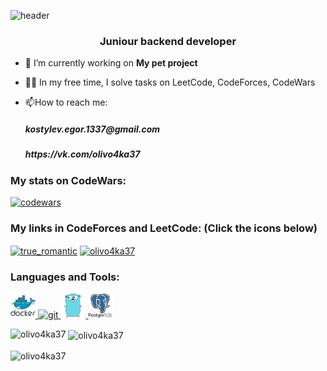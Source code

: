 ![header](https://github.com/olivo4ka37/olivo4ka37/assets/46248025/df3a06bf-fe09-4327-a1f7-d03517763868)

<h3 align="center">Juniour backend developer</h3>



- 🔭 I’m currently working on **My pet project**
- 👨‍💻 In my free time, I solve tasks on LeetCode, CodeForces, CodeWars
- :mailbox:How to reach me:

  
    <h5>kostylev.egor.1337@gmail.com</h5>
    <h5>https://vk.com/olivo4ka37</h5>


<h3 align="left">My stats on CodeWars:</h3> 

[![codewars](https://www.codewars.com/users/olivo4ka/badges/small)](https://www.codewars.com/users/olivo4ka)

<h3 align="left">My links in CodeForces and LeetCode: (Click the icons below)</h3>
<p align="left">
<a href="https://codeforces.com/profile/true_romantic" target="blank"><img align="center" src="https://raw.githubusercontent.com/rahuldkjain/github-profile-readme-generator/master/src/images/icons/Social/codeforces.svg" alt="true_romantic" height="30" width="40" /></a>
<a href="https://www.leetcode.com/olivo4ka37" target="blank"><img align="center" src="https://raw.githubusercontent.com/rahuldkjain/github-profile-readme-generator/master/src/images/icons/Social/leet-code.svg" alt="olivo4ka37" height="30" width="40" /></a>
</p>


<h3 align="left">Languages and Tools:</h3>
<p align="left"> <a href="https://www.docker.com/" target="_blank" rel="noreferrer"> <img src="https://raw.githubusercontent.com/devicons/devicon/master/icons/docker/docker-original-wordmark.svg" alt="docker" width="40" height="40"/> </a> <a href="https://git-scm.com/" target="_blank" rel="noreferrer"> <img src="https://www.vectorlogo.zone/logos/git-scm/git-scm-icon.svg" alt="git" width="40" height="40"/> </a> <a href="https://golang.org" target="_blank" rel="noreferrer"> <img src="https://raw.githubusercontent.com/devicons/devicon/master/icons/go/go-original.svg" alt="go" width="40" height="40"/> </a> <a href="https://www.postgresql.org" target="_blank" rel="noreferrer"> <img src="https://raw.githubusercontent.com/devicons/devicon/master/icons/postgresql/postgresql-original-wordmark.svg" alt="postgresql" width="40" height="40"/> </a> </p>



<p><img align="left" src="https://github-readme-stats.vercel.app/api/top-langs?username=olivo4ka37&show_icons=true&locale=en&layout=compact" alt="olivo4ka37" /></p>

<p>&nbsp;<img align="center" src="https://github-readme-stats.vercel.app/api?username=olivo4ka37&show_icons=true&locale=en" alt="olivo4ka37" /></p>

<p><img align="center" src="https://github-readme-streak-stats.herokuapp.com/?user=olivo4ka37&" alt="olivo4ka37" /></p>


